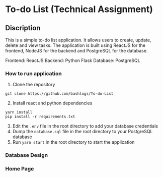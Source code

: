 # To-do List (Technical Assignment)

## Discription
This is a simple to-do list application. It allows users to create, update, delete and view tasks. The application is built using ReactJS for the frontend, NodeJS for the backend and PostgreSQL for the database.

Frontend: ReactJS
Backend: Python Flask
Database: PostgreSQL

### How to run application

1. Clone the repository

``` git clone https://github.com/bashlogs/To-do-List ```

2. Install react and python dependencies

``` 
yarn install 
pip install -r requirements.txt 
```
   
3. Edit the `.env` file in the root directory to add your database credentials
4. Dump the `database.sql` file in the root directory to your PostgreSQL database
5. Run `yarn start` in the root directory to start the application

### Database Design


### Home Page



